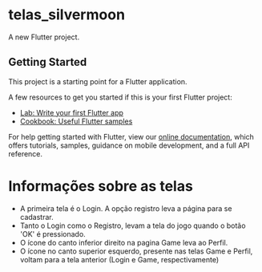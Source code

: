 # telas_silvermoon

A new Flutter project.

## Getting Started

This project is a starting point for a Flutter application.

A few resources to get you started if this is your first Flutter project:

- [Lab: Write your first Flutter app](https://flutter.dev/docs/get-started/codelab)
- [Cookbook: Useful Flutter samples](https://flutter.dev/docs/cookbook)

For help getting started with Flutter, view our
[online documentation](https://flutter.dev/docs), which offers tutorials,
samples, guidance on mobile development, and a full API reference.

# Informações sobre as telas
- A primeira tela é o Login. A opção registro leva a página para se cadastrar.
- Tanto o Login como o Registro, levam a tela do jogo quando o botão 'OK' é pressionado.
- O ícone do canto inferior direito na pagina Game leva ao Perfil.
- O ícone no canto superior esquerdo, presente nas telas Game e Perfil, voltam para a tela anterior (Login e Game, respectivamente)
